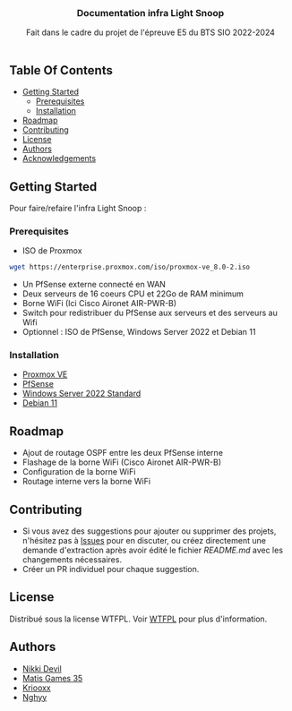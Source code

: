 <br/>
<p align="center">
  <h3 align="center">Documentation infra Light Snoop</h3>

  <p align="center">
    Fait dans le cadre du projet de l'épreuve E5 du BTS SIO 2022-2024
    <br/>
    <br/>
  </p>
</p>



## Table Of Contents

* [Getting Started](#getting-started)
  * [Prerequisites](#prerequisites)
  * [Installation](#installation)
* [Roadmap](#roadmap)
* [Contributing](#contributing)
* [License](#license)
* [Authors](#authors)
* [Acknowledgements](#acknowledgements)

## Getting Started

Pour faire/refaire l'infra Light Snoop :

### Prerequisites

* ISO de Proxmox
```sh
wget https://enterprise.proxmox.com/iso/proxmox-ve_8.0-2.iso
```
* Un PfSense externe connecté en WAN
* Deux serveurs de 16 coeurs CPU et 22Go de RAM minimum
* Borne WiFi (Ici Cisco Aironet AIR-PWR-B)
* Switch pour redistribuer du PfSense aux serveurs et des serveurs au Wifi
* Optionnel : ISO de PfSense, Windows Server 2022 et Debian 11

### Installation

* [Proxmox VE]()
* [PfSense]()
* [Windows Server 2022 Standard]()
* [Debian 11]()

## Roadmap

* Ajout de routage OSPF entre les deux PfSense interne
* Flashage de la borne WiFi (Cisco Aironet AIR-PWR-B)
* Configuration de la borne WiFi
* Routage interne vers la borne WiFi

## Contributing

* Si vous avez des suggestions pour ajouter ou supprimer des projets, n'hésitez pas à [Issues](https://github.com/E5-MMGE/Documentation-Light-Snoop-E5/issues) pour en discuter, ou créez directement une demande d'extraction après avoir édité le fichier *README.md* avec les changements nécessaires.
* Créer un PR individuel pour chaque suggestion.

## License

Distribué sous la license WTFPL. Voir [WTFPL](http://www.wtfpl.net/about/) pour plus d'information.

## Authors

* [Nikki Devil](https://github.com/Nikki-Devil/)
* [Matis Games 35](https://github.com/MatisGames35)
* [Kriooxx](https://github.com/kriooxx)
* [Nghyy](https://github.com/nghyy)
